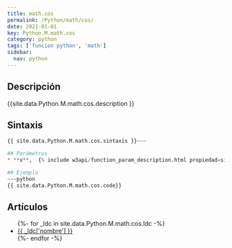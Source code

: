 ```yaml
---
title: math.cos
permalink: /Python/math/cos/
date: 2021-01-01
key: Python.M.math.cos
category: python
tags: ['funcion python', 'math']
sidebar: 
  nav: python
---
```


## Descripción
{{site.data.Python.M.math.cos.description }}

## Sintaxis
~~~python
{{ site.data.Python.M.math.cos.sintaxis }}~~~

## Parámetros
* **x**,  {% include w3api/function_param_description.html propiedad=site.data.Python.M.math.cos valor="x" %}

## Ejemplo
~~~python
{{ site.data.Python.M.math.cos.code}}
~~~

## Artículos
<ul>
{%- for _ldc in site.data.Python.M.math.cos.ldc -%}
   <li>
       <a href="{{_ldc['url'] }}">{{ _ldc['nombre'] }}</a>
   </li>
{%- endfor -%}
</ul>
